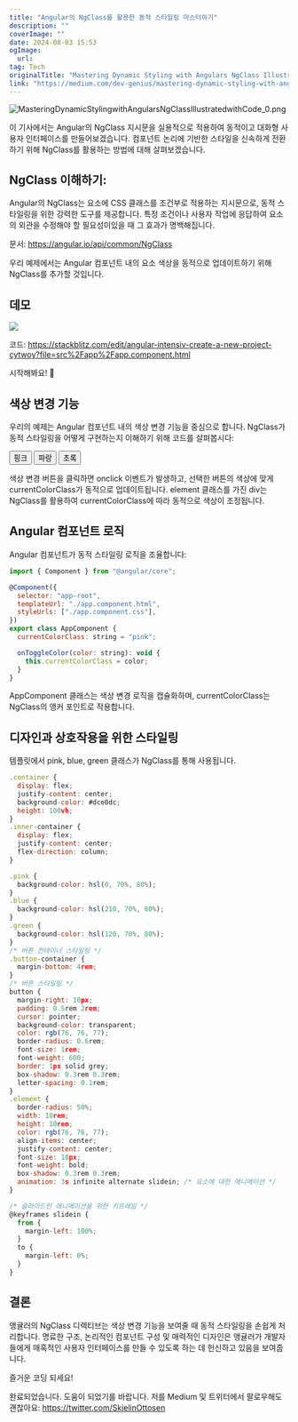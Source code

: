 ```yaml
---
title: "Angular의 NgClass를 활용한 동적 스타일링 마스터하기"
description: ""
coverImage: ""
date: 2024-08-03 15:53
ogImage: 
  url: 
tag: Tech
originalTitle: "Mastering Dynamic Styling with Angulars NgClass Illustrated with Code"
link: "https://medium.com/dev-genius/mastering-dynamic-styling-with-angular-ngclass-with-code-example-61b39078a79c"
---
```




![MasteringDynamicStylingwithAngularsNgClassIllustratedwithCode_0.png](/assets/img/MasteringDynamicStylingwithAngularsNgClassIllustratedwithCode_0.png)

이 기사에서는 Angular의 NgClass 지시문을 실용적으로 적용하여 동적이고 대화형 사용자 인터페이스를 만들어보겠습니다. 컴포넌트 논리에 기반한 스타일을 신속하게 전환하기 위해 NgClass를 활용하는 방법에 대해 살펴보겠습니다.

## NgClass 이해하기:

Angular의 NgClass는 요소에 CSS 클래스를 조건부로 적용하는 지시문으로, 동적 스타일링을 위한 강력한 도구를 제공합니다. 특정 조건이나 사용자 작업에 응답하여 요소의 외관을 수정해야 할 필요성이있을 때 그 효과가 명백해집니다.

<div class="content-ad"></div>

문서: https://angular.io/api/common/NgClass

우리 예제에서는 Angular 컴포넌트 내의 요소 색상을 동적으로 업데이트하기 위해 NgClass를 추가할 것입니다.

## 데모

<img src="/assets/img/MasteringDynamicStylingwithAngularsNgClassIllustratedwithCode_1.png" />

<div class="content-ad"></div>

코드: https://stackblitz.com/edit/angular-intensiv-create-a-new-project-cytwoy?file=src%2Fapp%2Fapp.component.html

시작해봐요! 🚀

## 색상 변경 기능

우리의 예제는 Angular 컴포넌트 내의 색상 변경 기능을 중심으로 합니다. NgClass가 동적 스타일링을 어떻게 구현하는지 이해하기 위해 코드를 살펴봅시다:

<div class="content-ad"></div>


<div class="container">
  <div class="inner-container">
    <div class="button-container">
      <!-- 색상 변경 버튼 -->
      <button [class.pink]="currentColorClass === 'pink'" (click)="onToggleColor('pink')">핑크</button>
      <button [class.blue]="currentColorClass === 'blue'" (click)="onToggleColor('blue')">파랑</button>
      <button [class.green]="currentColorClass === 'green'" (click)="onToggleColor('green')">초록</button>
    </div>
    <!-- 동적으로 스타일이 적용된 요소 -->
    <div class="element" [ngClass]="currentColorClass"></div>
  </div>
</div>


색상 변경 버튼을 클릭하면 onclick 이벤트가 발생하고, 선택한 버튼의 색상에 맞게 currentColorClass가 동적으로 업데이트됩니다. element 클래스를 가진 div는 NgClass를 활용하여 currentColorClass에 따라 동적으로 색상이 조정됩니다.

## Angular 컴포넌트 로직

Angular 컴포넌트가 동적 스타일링 로직을 조율합니다:

<div class="content-ad"></div>

```js
import { Component } from "@angular/core";

@Component({
  selector: "app-root",
  templateUrl: "./app.component.html",
  styleUrls: ["./app.component.css"],
})
export class AppComponent {
  currentColorClass: string = "pink";

  onToggleColor(color: string): void {
    this.currentColorClass = color;
  }
}
```

AppComponent 클래스는 색상 변경 로직을 캡슐화하며, currentColorClass는 NgClass의 앵커 포인트로 작용합니다.

## 디자인과 상호작용을 위한 스타일링

템플릿에서 pink, blue, green 클래스가 NgClass를 통해 사용됩니다.

<div class="content-ad"></div>

```js
.container {
  display: flex;
  justify-content: center;
  background-color: #dce0dc;
  height: 100vh;
}
.inner-container {
  display: flex;
  justify-content: center;
  flex-direction: column;
}

.pink {
  background-color: hsl(0, 70%, 80%);
}
.blue {
  background-color: hsl(210, 70%, 80%);
}
.green {
  background-color: hsl(120, 70%, 80%);
}
/* 버튼 컨테이너 스타일링 */
.button-container {
  margin-bottom: 4rem;
}
/* 버튼 스타일링 */
button {
  margin-right: 10px;
  padding: 0.5rem 2rem;
  cursor: pointer;
  background-color: transparent;
  color: rgb(76, 76, 77);
  border-radius: 0.6rem;
  font-size: 1rem;
  font-weight: 600;
  border: 1px solid grey;
  box-shadow: 0.3rem 0.3rem;
  letter-spacing: 0.1rem;
}
.element {
  border-radius: 50%;
  width: 10rem;
  height: 10rem;
  color: rgb(76, 76, 77);
  align-items: center;
  justify-content: center;
  font-size: 18px;
  font-weight: bold;
  box-shadow: 0.3rem 0.3rem;
  animation: 3s infinite alternate slidein; /* 요소에 대한 애니메이션 */
}

/* 슬라이드인 애니메이션을 위한 키프레임 */
@keyframes slidein {
  from {
    margin-left: 100%;
  }
  to {
    margin-left: 0%;
  }
}
```

## 결론

앵귤러의 NgClass 디렉티브는 색상 변경 기능을 보여줄 때 동적 스타일링을 손쉽게 처리합니다. 명료한 구조, 논리적인 컴포넌트 구성 및 매력적인 디자인은 앵귤러가 개발자들에게 매혹적인 사용자 인터페이스를 만들 수 있도록 하는 데 헌신하고 있음을 보여줍니다.

즐거운 코딩 되세요!

<div class="content-ad"></div>

완료되었습니다. 도움이 되었기를 바랍니다. 저를 Medium 및 트위터에서 팔로우해도 괜찮아요: https://twitter.com/SkjelinOttosen
